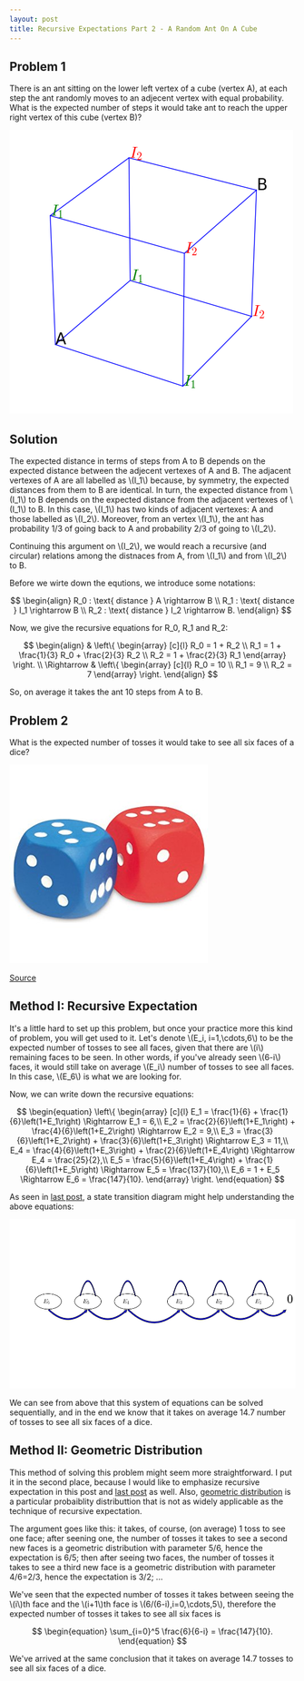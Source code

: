 ```yaml
---
layout: post
title: Recursive Expectations Part 2 - A Random Ant On A Cube
---
```


## Problem 1

There is an ant sitting on the lower left vertex of a cube (vertex A), at each step the ant randomly moves to an adjecent vertex with equal probability. What is the expected number of steps it would take ant to reach the upper right vertex of this cube (vertex B)?

![](/images/ant_cube.png?raw=true)

## Solution

The expected distance in terms of steps from A to B depends on the expected distance between the adjecent vertexes of A and B. The adjacent vertexes of A are all labelled as \\(I_1\\) because, by symmetry, the expected distances from them to B are identical. In turn, the expected distance from \\(I_1\\) to B depends on the expected distance from the adjacent vertexes of \\(I_1\\) to B. In this case, \\(I_1\\) has two kinds of adjacent vertexes: A and those labelled as \\(I_2\\). Moreover, from an vertex \\(I_1\\), the ant has probability 1/3 of going back to A and probability 2/3 of going to \\(I_2\\).

Continuing this argument on \\(I_2\\), we would reach a recursive (and circular) relations among the distnaces from A, from \\(I_1\\) and from \\(I_2\\) to B.

Before we wirte down the equtions, we introduce some notations:

$$ \begin{align}
R_0 : \text{ distance } A \rightarrow B \\
R_1 : \text{ distance } I_1 \rightarrow B \\
R_2 : \text{ distance } I_2 \rightarrow B.
\end{align} $$

Now, we give the recursive equations for R_0, R_1 and R_2:

$$ \begin{align}
& \left\{
\begin{array}
[c]{l}
R_0 = 1 + R_2 \\
R_1 = 1 + \frac{1}{3} R_0 + \frac{2}{3} R_2 \\
R_2 = 1 + \frac{2}{3} R_1
\end{array}
\right. \\
\Rightarrow & \left\{
\begin{array}
[c]{l}
R_0 = 10 \\
R_1 = 9 \\
R_2 = 7
\end{array}
\right.
\end{align} $$

So, on average it takes the ant 10 steps from A to B.

## Problem 2

What is the expected number of tosses it would take to see all six faces of a dice?

![](/images/dice.jpg)

[Source](https://www.amazon.com/Learning-Resources-LER2228-FOAM-DICE/dp/B000FGG9IG)

## Method I: Recursive Expectation

It's a little hard to set up this problem, but once your practice more this kind of problem, you will get used to it. Let's denote \\(E_i, i=1,\cdots,6\\) to be the expected number of tosses to see all faces, given that there are \\(i\\) remaining faces to be seen. In other words, if you've already seen \\(6-i\\) faces, it would still take on average \\(E_i\\) number of tosses to see all faces. In this case, \\(E_6\\) is what we are looking for.

Now, we can write down the recursive equations:

$$ \begin{equation}
\left\{
\begin{array}
[c]{l}
E_1 = \frac{1}{6} + \frac{1}{6}\left(1+E_1\right) \Rightarrow E_1 = 6,\\
E_2 = \frac{2}{6}\left(1+E_1\right) + \frac{4}{6}\left(1+E_2\right) \Rightarrow E_2 = 9,\\
E_3 = \frac{3}{6}\left(1+E_2\right) + \frac{3}{6}\left(1+E_3\right) \Rightarrow E_3 = 11,\\
E_4 = \frac{4}{6}\left(1+E_3\right) + \frac{2}{6}\left(1+E_4\right) \Rightarrow E_4 = \frac{25}{2},\\
E_5 = \frac{5}{6}\left(1+E_4\right) + \frac{1}{6}\left(1+E_5\right) \Rightarrow E_5 = \frac{137}{10},\\
E_6 = 1 + E_5 \Rightarrow E_6 = \frac{147}{10}.
\end{array}
\right.
\end{equation} $$

As seen in [last post](https://quantinterview.github.io/Two-Heads/), a state transition diagram might help understanding the above equations:

![](/images/six_faces_transition.png)

We can see from above that this system of equations can be solved sequentially, and in the end we know that it takes on average 14.7 number of tosses to see all six faces of a dice.

## Method II: Geometric Distribution

This method of solving this problem might seem more  straightforward. I put it in the second place, because I would like to emphasize recursive expectation in this post and [last post](https://quantinterview.github.io/Two-Heads/) as well. Also, [geometric distribution](https://en.wikipedia.org/wiki/Geometric_distribution) is a particular probaiblity distributtion that is not as widely applicable as the technique of recursive expectation.

The argument goes like this: it takes, of course, (on average) 1 toss to see one face; after seening one, the number of tosses it takes to see a second new faces is a geometric distribution with parameter 5/6, hence the expectation is 6/5; then after seeing two faces, the number of tosses it takes to see a third new face is a geometric distribution with parameter 4/6=2/3, hence the expectation is 3/2; ...

We've seen that the expected number of tosses it takes between seeing the \\(i\\)th face and the  \\(i+1\\)th face is \\(6/(6-i),i=0,\cdots,5\\), therefore the expected number of tosses it takes to see all six faces is

$$ \begin{equation}
\sum_{i=0}^5 \frac{6}{6-i} = \frac{147}{10}.
\end{equation} $$

We've arrived at the same conclusion that it takes on average 14.7 tosses to see all six faces of a dice.

